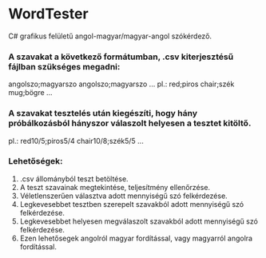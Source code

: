 # WordTester
C# grafikus felületű angol-magyar/magyar-angol szókérdező.

### A szavakat a következő formátumban, .csv kiterjesztésű fájlban szükséges megadni:
angolszo;magyarszo
angolszo;magyarszo
...
pl.:
red;piros
chair;szék
mug;bögre
...

### A szavakat tesztelés után kiegészíti, hogy hány próbálkozásból hányszor válaszolt helyesen a tesztet kitöltő.
pl.:
red10/5;piros5/4
chair10/8;szék5/5
...

### Lehetőségek:
1. .csv állományból teszt betöltése.
2. A teszt szavainak megtekintése, teljesítmény ellenőrzése.
3. Véletlenszerűen választva adott mennyiségű szó felkérdezése.
4. Legkevesebbet tesztben szerepelt szavakból adott mennyiségű szó felkérdezése.
5. Legkevesebbet helyesen megválaszolt szavakból adott mennyiségű szó felkérdezése.
6. Ezen lehetősegek angolról magyar fordítással, vagy magyarról angolra fordítással.
